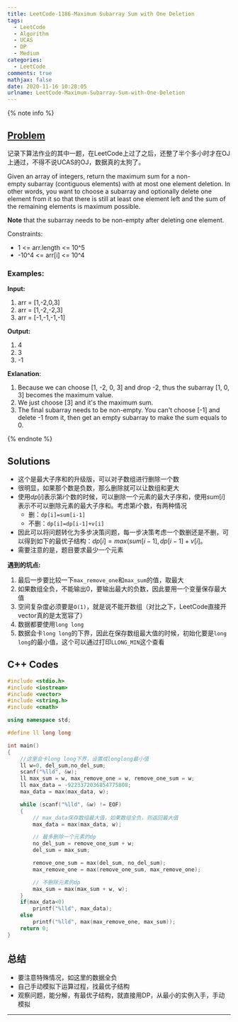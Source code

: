 ```yaml
---
title: LeetCode-1186-Maximum Subarray Sum with One Deletion
tags:
  - LeetCode
  - Algorithm
  - UCAS
  - DP
  - Medium
categories:
  - LeetCode
comments: true
mathjax: false
date: 2020-11-16 10:28:05
urlname: LeetCode-Maximum-Subarray-Sum-with-One-Deletion
---
```


<meta name="referrer" content="no-referrer" />

{% note info %}

## [Problem](https://leetcode-cn.com/problems/maximum-subarray-sum-with-one-deletion/)

记录下算法作业的其中一题，在LeetCode上过了之后，还整了半个多小时才在OJ上通过，不得不说UCAS的OJ，数据真的太狗了。

Given an array of integers, return the maximum sum for a non-empty subarray (contiguous elements) with at most one element deletion. In other words, you want to choose a subarray and optionally delete one element from it so that there is still at least one element left and the sum of the remaining elements is maximum possible.

**Note** that the subarray needs to be non-empty after deleting one element.

Constraints:

  - 1 <= arr.length <= 10^5
  - -10^4 <= arr[i] <= 10^4

### Examples:

**Input:**

1. arr = [1,-2,0,3]
1. arr = [1,-2,-2,3]
1. arr = [-1,-1,-1,-1]

**Output:**

1. 4
1. 3
1. -1

**Exlanation**:

1. Because we can choose [1, -2, 0, 3] and drop -2, thus the subarray [1, 0, 3] becomes the maximum value.
1. We just choose [3] and it's the maximum sum.
1. The final subarray needs to be non-empty. You can't choose [-1] and delete -1 from it, then get an empty subarray to make the sum equals to 0.

{% endnote %}
<!--more-->

## Solutions

- 这个是最大子序和的升级版，可以对子数组进行删除一个数
- 很明显，如果那个数是负数，那么删除就可以让数组和更大
- 使用$dp[i]$表示第$i$个数的时候，可以删除一个元素的最大子序和，使用$sum[i]$表示不可以删除元素的最大子序和。考虑第$i$个数，有两种情况
  - 删：`dp[i]=sum[i-1]`
  - 不删：`dp[i]=dp[i-1]+v[i]`
- 因此可以将问题转化为多步决策问题，每一步决策考虑一个数删还是不删，可以得到如下的最优子结构：$dp[i]=max(sum[i-1], dp[i-1]+v[i]$。
- 需要注意的是，题目要求最少一个元素

**遇到的坑点:**

1. 最后一步要比较一下`max_remove_one`和`max_sum`的值，取最大
2. 如果数组全负，不能输出0，要输出最大的负数，因此要用一个变量保存最大值
3. 空间复杂度必须要是`O(1)`，就是说不能开数组（对比之下，LeetCode直接开vector真的是太宽容了）
4. 数据都要使用`long long`
5. 数据会卡`long long`的下界，因此在保存数组最大值的时候，初始化要是`long long`的最小值，这个可以通过打印`LLONG_MIN`这个查看


## C++ Codes

```C++
#include <stdio.h>
#include <iostream>
#include <vector>
#include <string.h>
#include <cmath>

using namespace std;

#define ll long long

int main()
{
    //这里会卡long long下界，设置成longlong最小值
    ll w=0, del_sum,no_del_sum;
    scanf("%lld", &w);
    ll max_sum = w, max_remove_one = w, remove_one_sum = w;
    ll max_data = -9223372036854775808;
    max_data = max(max_data, w);

    while (scanf("%lld", &w) != EOF)
    {
        // max_data保存数组最大值，如果数组全负，则返回最大值
        max_data = max(max_data, w);

        // 最多删除一个元素的dp
        no_del_sum = remove_one_sum + w;
        del_sum = max_sum;

        remove_one_sum = max(del_sum, no_del_sum);
        max_remove_one = max(remove_one_sum, max_remove_one);

        // 不删除元素的dp
        max_sum = max(max_sum + w, w);
    }
    if(max_data<0)
        printf("%lld", max_data);
    else
        printf("%lld", max(max_remove_one, max_sum));
    return 0;
}
```

## 总结

- 要注意特殊情况，如这里的数据全负
- 自己手动模拟下运算过程，找最优子结构
- 观察问题，能分解，有最优子结构，就直接用DP，从最小的实例入手，手动模拟

------
